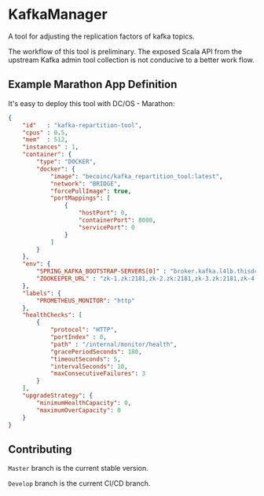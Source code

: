# KafkaManager
A tool for adjusting the replication factors of kafka topics.

The workflow of this tool is preliminary. The exposed
Scala API from the upstream Kafka admin tool collection
is not conducive to a better work flow.

## Example Marathon App Definition ##

It's easy to deploy this tool with DC/OS - Marathon:

```json
{
    "id"   : "kafka-repartition-tool",
    "cpus" : 0.5,
    "mem"  : 512,
    "instances" : 1,
    "container": {
        "type": "DOCKER",
        "docker": {
            "image": "becoinc/kafka_repartition_tool:latest",
            "network": "BRIDGE",
            "forcePullImage": true,
            "portMappings": [
                {
                    "hostPort": 0,
                    "containerPort": 8080,
                    "servicePort": 0
                }
            ]
        }
    },
    "env": {
        "SPRING_KAFKA_BOOTSTRAP-SERVERS[0]" : "broker.kafka.l4lb.thisdcos.directory:9092",
        "ZOOKEEPER_URL" : "zk-1.zk:2181,zk-2.zk:2181,zk-3.zk:2181,zk-4.zk:2181,zk-5.zk:2181/dcos-service-kafka"
    },
    "labels": {
        "PROMETHEUS_MONITOR": "http"
    },
    "healthChecks": [
        {
            "protocol": "HTTP",
            "portIndex" : 0,
            "path" : "/internal/monitor/health",
            "gracePeriodSeconds": 180,
            "timeoutSeconds": 5,
            "intervalSeconds": 10,
            "maxConsecutiveFailures": 3
        }
    ],
    "upgradeStrategy": {
        "minimumHealthCapacity": 0,
        "maximumOverCapacity": 0
    }
}
```

## Contributing ##

`Master` branch is the current stable version.

`Develop` branch is the current CI/CD branch. 